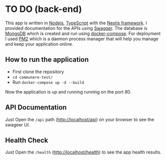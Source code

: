 # TO DO (back-end)

This app is written in [Nodejs](https://nodejs.org/en/), [TypeScript](https://www.typescriptlang.org/) with the [Nestjs framework](https://nestjs.com/). I provided documentation for the APIs using [Swagger](https://swagger.io/).
The database is [MongoDB](https://www.mongodb.com/) which is created and run using [docker-compose](https://docs.docker.com/compose/).
For deployment I used [PM2](https://pm2.keymetrics.io/) which is a daemon process manager that will help you manage and keep your application online.

## How to run the application

* First clone the repository
* `cd communere-test/`
* Run `docker-compose up -d --build`

Now the application is up and running running on the port 80.

## API Documentation

Just Open the `/api` path (<http://localhost/api>) on your browser to see the swageer UI.

## Health Check

Just Open the `/health` (<http://localhost/health>) to see the app health results.
